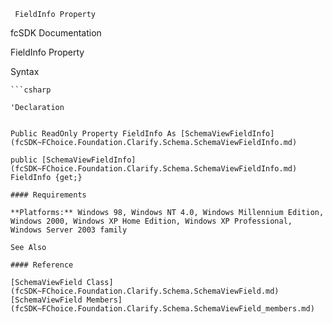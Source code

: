 ﻿     FieldInfo Property                                                   

fcSDK Documentation

FieldInfo Property

Syntax

```vbnet
```csharp

'Declaration
 

Public ReadOnly Property FieldInfo As [SchemaViewFieldInfo](fcSDK~FChoice.Foundation.Clarify.Schema.SchemaViewFieldInfo.md)

public [SchemaViewFieldInfo](fcSDK~FChoice.Foundation.Clarify.Schema.SchemaViewFieldInfo.md) FieldInfo {get;}

#### Requirements

**Platforms:** Windows 98, Windows NT 4.0, Windows Millennium Edition, Windows 2000, Windows XP Home Edition, Windows XP Professional, Windows Server 2003 family

See Also

#### Reference

[SchemaViewField Class](fcSDK~FChoice.Foundation.Clarify.Schema.SchemaViewField.md)  
[SchemaViewField Members](fcSDK~FChoice.Foundation.Clarify.Schema.SchemaViewField_members.md)
